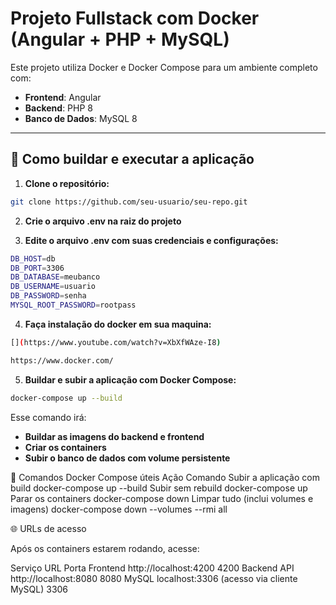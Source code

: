 # Projeto Fullstack com Docker (Angular + PHP + MySQL)

Este projeto utiliza Docker e Docker Compose para  um ambiente completo com:

- **Frontend**: Angular
- **Backend**: PHP 8
- **Banco de Dados**: MySQL 8

---

## 🚀 Como buildar e executar a aplicação

1. **Clone o repositório:**

```bash
git clone https://github.com/seu-usuario/seu-repo.git
```

2. **Crie o arquivo .env na raiz do projeto**

3. **Edite o arquivo .env com suas credenciais e configurações:**
```bash 
DB_HOST=db
DB_PORT=3306
DB_DATABASE=meubanco
DB_USERNAME=usuario
DB_PASSWORD=senha
MYSQL_ROOT_PASSWORD=rootpass
```
4. **Faça instalação do docker em sua maquina:**

```bash
[](https://www.youtube.com/watch?v=XbXfWAze-I8)

https://www.docker.com/
```

5. **Buildar e subir a aplicação com Docker Compose:**

```bash
docker-compose up --build

```

Esse comando irá:
- **Buildar as imagens do backend e frontend**
- **Criar os containers**
- **Subir o banco de dados com volume persistente**

🐳 Comandos Docker Compose úteis
Ação	                                    Comando
Subir a aplicação com build	                docker-compose up --build
Subir sem rebuild	                        docker-compose up
Parar os containers	                        docker-compose down
Limpar tudo (inclui volumes e imagens)	    docker-compose down --volumes --rmi all


🌐 URLs de acesso

Após os containers estarem rodando, acesse:

Serviço	            URL	                                           Porta
Frontend	        http://localhost:4200                           4200
Backend API         http://localhost:8080                           8080
MySQL               localhost:3306 (acesso via cliente MySQL)       3306





